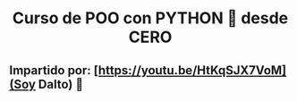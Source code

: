 <h1 align="center">Curso de POO con PYTHON 🐍 desde CERO</h1>

## Impartido por: [https://youtu.be/HtKqSJX7VoM](Soy Dalto)  🔗 
